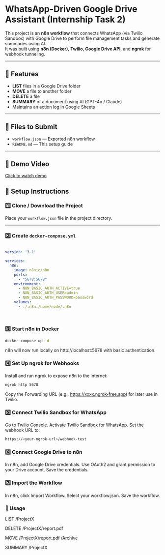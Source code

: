 # WhatsApp-Driven Google Drive Assistant (Internship Task 2)

This project is an **n8n workflow** that connects WhatsApp (via Twilio Sandbox) with Google Drive to perform file management tasks and generate summaries using AI.  
It was built using **n8n (Docker)**, **Twilio**, **Google Drive API**, and **ngrok** for webhook tunneling.

---

## 📌 Features
- **LIST** files in a Google Drive folder  
- **MOVE** a file to another folder  
- **DELETE** a file  
- **SUMMARY** of a document using AI (GPT-4o / Claude)  
- Maintains an action log in Google Sheets  

---

## 📂 Files to Submit
- `workflow.json` — Exported n8n workflow
- `README.md` — This setup guide

---


## 🎥 Demo Video

[Click to watch demo](https://www.youtube.com/watch?v=1FdKiSsphhc)



## 🚀 Setup Instructions

### 1️⃣ Clone / Download the Project
Place your `workflow.json` file in the project directory.

---

### 2️⃣ Create `docker-compose.yml`
```yaml

version: '3.1'

services:
  n8n:
    image: n8nio/n8n
    ports:
      - "5678:5678"
    environment:
      - N8N_BASIC_AUTH_ACTIVE=true
      - N8N_BASIC_AUTH_USER=admin
      - N8N_BASIC_AUTH_PASSWORD=password
    volumes:
      - ./.n8n:/home/node/.n8n
    
    
```

### 3️⃣ Start n8n in Docker
```bash
docker-compose up -d
```
n8n will now run locally on http://localhost:5678 with basic authentication.

### 4️⃣ Set Up ngrok for Webhooks
Install and run ngrok to expose n8n to the internet:
```bash
ngrok http 5678
```
Copy the Forwarding URL (e.g., https://xxxx.ngrok-free.app) for later use in Twilio.

### 5️⃣ Connect Twilio Sandbox for WhatsApp

Go to Twilio Console.
Activate Twilio Sandbox for WhatsApp.
Set the webhook URL to:
```bash
https://<your-ngrok-url>/webhook-test
```

### 6️⃣ Connect Google Drive to n8n
In n8n, add Google Drive credentials.
Use OAuth2 and grant permission to your Drive account.
Save the credentials.


### 7️⃣ Import the Workflow
In n8n, click Import Workflow.
Select your workflow.json.
Save the workflow.

### 📱 Usage

LIST /ProjectX

DELETE /ProjectX/report.pdf

MOVE /ProjectX/report.pdf /Archive

SUMMARY /ProjectX
